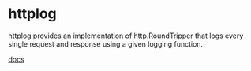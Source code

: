 httplog
=======

httplog provides an implementation of http.RoundTripper that logs every single request and response using a given logging function.

[docs](http://godoc.org/github.com/campoy/httplog)
